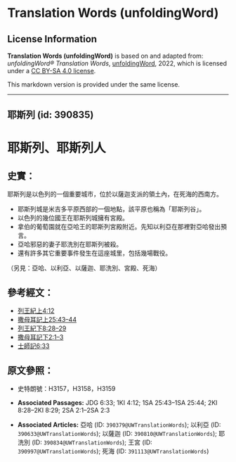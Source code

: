 # Translation Words (unfoldingWord)

## License Information

**Translation Words (unfoldingWord)** is based on and adapted from: _unfoldingWord® Translation Words_, [unfoldingWord](https://unfoldingword.org/utw), 2022, which is licensed under a [CC BY-SA 4.0 license](https://creativecommons.org/licenses/by-sa/4.0/legalcode.en).

This markdown version is provided under the same license.



--------------------------------

## 耶斯列 (id: 390835)

耶斯列、耶斯列人
========

史實：
---

耶斯列是以色列的一個重要城市，位於以薩迦支派的領土內，在死海的西南方。

* 耶斯列城是米吉多平原西部的一個地點，該平原也稱為「耶斯列谷」。
* 以色列的幾位國王在耶斯列城擁有宮殿。
* 拿伯的葡萄園就在亞哈王的耶斯列宮殿附近。先知以利亞在那裡對亞哈發出預言。
* 亞哈邪惡的妻子耶洗別在耶斯列被殺。
* 還有許多其它重要事件發生在這座城里，包括幾場戰役。

（另見：亞哈、以利亞、以薩迦、耶洗別、宮殿、死海）

參考經文：
-----

* [列王紀上4:12](https://ref.ly/1Kgs4:12)
* [撒母耳記上25:43–44](https://ref.ly/1Sam25:43-1Sam25:44)
* [列王紀](https://ref.ly/1Kgs4:12)[下8:28–29](https://ref.ly/2Kgs8:28-2Kgs8:29)
* [撒母耳記](https://ref.ly/1Sam25:43-1Sam25:44)[下2:1–3](https://ref.ly/2Sam2:1-2Sam2:3)
* [士師記6:33](https://ref.ly/Judg6:33)

原文參照：
-----

* 史特朗號：H3157，H3158，H3159

* **Associated Passages:** JDG 6:33; 1KI 4:12; 1SA 25:43–1SA 25:44; 2KI 8:28–2KI 8:29; 2SA 2:1–2SA 2:3
* **Associated Articles:** 亞哈 (ID: `390379@UWTranslationWords`); 以利亞 (ID: `390633@UWTranslationWords`); 以薩迦 (ID: `390810@UWTranslationWords`); 耶洗別 (ID: `390834@UWTranslationWords`); 王宮 (ID: `390997@UWTranslationWords`); 死海 (ID: `391113@UWTranslationWords`)

